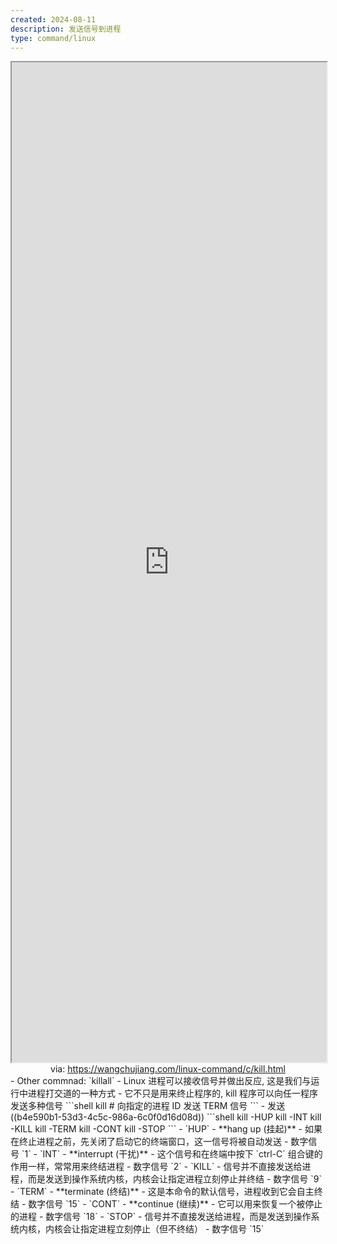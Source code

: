 ```yaml
---
created: 2024-08-11
description: 发送信号到进程
type: command/linux
---
```


<iframe src='https://wangchujiang.com/linux-command/c/kill.html' style='height:40vh;width:100%' class='iframe-radius' allow='fullscreen'></iframe>
<center>via: <a href='https://wangchujiang.com/linux-command/c/kill.html' target='_blank' class='external-link'>https://wangchujiang.com/linux-command/c/kill.html</a></center>
  - Other commnad: `killall`
  - Linux 进程可以接收信号并做出反应, 这是我们与运行中进程打交道的一种方式
  - 它不只是用来终止程序的, kill 程序可以向任一程序发送多种信号
```shell
kill <PID>
# 向指定的进程 ID 发送 TERM 信号
```
  - 发送 ((b4e590b1-53d3-4c5c-986a-6c0f0d16d08d))
```shell
kill -HUP <PID>
kill -INT <PID>
kill -KILL <PID>
kill -TERM <PID>
kill -CONT <PID>
kill -STOP <PID>
```
- `HUP`
  - **hang up (挂起)**
  - 如果在终止进程之前，先关闭了启动它的终端窗口，这一信号将被自动发送
  - 数字信号 `1`
- `INT`
  - **interrupt (干扰)**
  - 这个信号和在终端中按下 `ctrl-C` 组合键的作用一样，常常用来终结进程
  - 数字信号 `2`
- `KILL`
  - 信号并不直接发送给进程，而是发送到操作系统内核，内核会让指定进程立刻停止并终结
  - 数字信号 `9`
- `TERM`
  - **terminate (终结)**
  - 这是本命令的默认信号，进程收到它会自主终结
  - 数字信号 `15`
- `CONT`
  - **continue (继续)**
  - 它可以用来恢复一个被停止的进程
  - 数字信号 `18`
- `STOP`
  - 信号并不直接发送给进程，而是发送到操作系统内核，内核会让指定进程立刻停止（但不终结）
  - 数字信号 `15`
